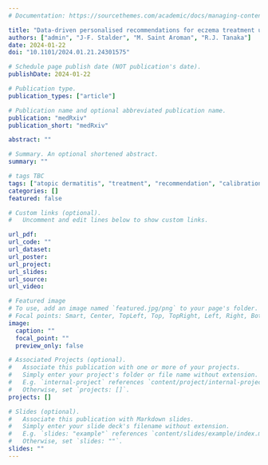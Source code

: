 ```yaml
---
# Documentation: https://sourcethemes.com/academic/docs/managing-content/

title: "Data-driven personalised recommendations for eczema treatment using a Bayesian model of severity dynamics"
authors: ["admin", "J-F. Stalder", "M. Saint Aroman", "R.J. Tanaka"]
date: 2024-01-22
doi: "10.1101/2024.01.21.24301575"

# Schedule page publish date (NOT publication's date).
publishDate: 2024-01-22

# Publication type.
publication_types: ["article"]

# Publication name and optional abbreviated publication name.
publication: "medRxiv"
publication_short: "medRxiv"

abstract: ""

# Summary. An optional shortened abstract.
summary: ""

# tags TBC
tags: ["atopic dermatitis", "treatment", "recommendation", "calibration", "prediction", "SCORAD"]
categories: []
featured: false

# Custom links (optional).
#   Uncomment and edit lines below to show custom links.

url_pdf:
url_code: ""
url_dataset:
url_poster:
url_project:
url_slides:
url_source:
url_video:

# Featured image
# To use, add an image named `featured.jpg/png` to your page's folder. 
# Focal points: Smart, Center, TopLeft, Top, TopRight, Left, Right, BottomLeft, Bottom, BottomRight.
image:
  caption: ""
  focal_point: ""
  preview_only: false

# Associated Projects (optional).
#   Associate this publication with one or more of your projects.
#   Simply enter your project's folder or file name without extension.
#   E.g. `internal-project` references `content/project/internal-project/index.md`.
#   Otherwise, set `projects: []`.
projects: []

# Slides (optional).
#   Associate this publication with Markdown slides.
#   Simply enter your slide deck's filename without extension.
#   E.g. `slides: "example"` references `content/slides/example/index.md`.
#   Otherwise, set `slides: ""`.
slides: ""
---
```

